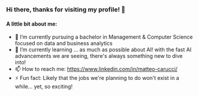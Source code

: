 ### Hi there, thanks for visiting my profile! 👋
#### A little bit about me:

- 🔭 I’m currently pursuing a bachelor in Management & Computer Science focused on data and business analytics
- 🌱 I’m currently learning ... as much as possible about AI! with the fast AI advancements we are seeing, there's always something new to dive into!
- 📫 How to reach me: https://www.linkedin.com/in/matteo-carucci/
- ⚡ Fun fact: Likely that the jobs we're planning to do won't exist in a while... yet, so exciting! 

<!--
**Matcar02/Matcar02** is a ✨ _special_ ✨ repository because its `README.md` (this file) appears on your GitHub profile.

Here are some ideas to get you started:

- 🔭 I’m currently working on ...
- 🌱 I’m currently learning ...
- 👯 I’m looking to collaborate on ...
- 🤔 I’m looking for help with ...
- 💬 Ask me about ...
- 📫 How to reach me: ...
- 😄 Pronouns: ...
- ⚡ Fun fact: ...
-->

